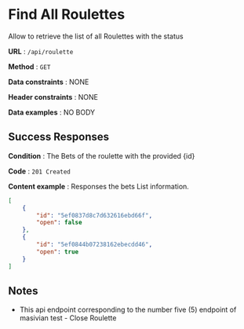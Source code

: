 # Find All Roulettes

Allow to retrieve the list of all Roulettes with the status

**URL** : `/api/roulette`

**Method** : `GET`

**Data constraints** : NONE

**Header constraints** : NONE

**Data examples** : NO BODY

## Success Responses

**Condition** : The Bets of the roulette with the provided {id}

**Code** : `201 Created`

**Content example** : Responses the bets List information.

```json
[
    {
        "id": "5ef0837d8c7d632616ebd66f",
        "open": false
    },
    {
        "id": "5ef0844b07238162ebecdd46",
        "open": true
    }
]
```

## Notes

* This api endpoint corresponding to the number five (5) endpoint of masivian test - Close Roulette
